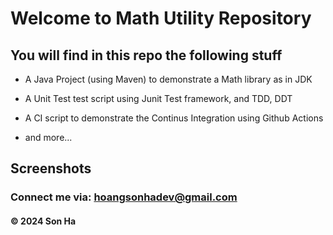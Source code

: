 # Welcome to Math Utility Repository

## You will find in this repo the following stuff

* A Java Project (using Maven) to demonstrate a Math library as in JDK

* A Unit Test test script using Junit Test framework, and TDD,
DDT

* A CI script to demonstrate the Continus Integration using
Github Actions

* and more...

## Screenshots

### Connect me via: hoangsonhadev@gmail.com

#### &#169; 2024 Son Ha